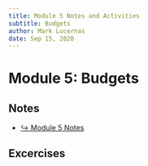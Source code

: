 ```yaml
---
title: Module 5 Notes and Activities
subtitle: Budgets
author: Mark Lucernas
date: Sep 15, 2020
---
```



# Module 5: Budgets

## Notes

- [↪ Module 5 Notes](notes)

## Excercises

